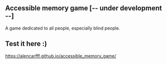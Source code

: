 
## Accessible memory game [-- under development --]

A game dedicated to all people, especially blind people. 


## Test it here :)

https://alencarfff.github.io/accessible_memory_game/

